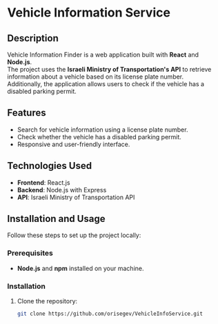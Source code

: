 # Vehicle Information Service

## Description
Vehicle Information Finder is a web application built with **React** and **Node.js**.  
The project uses the **Israeli Ministry of Transportation's API** to retrieve information about a vehicle based on its license plate number.  
Additionally, the application allows users to check if the vehicle has a disabled parking permit.

## Features
- Search for vehicle information using a license plate number.
- Check whether the vehicle has a disabled parking permit.
- Responsive and user-friendly interface.

## Technologies Used
- **Frontend**: React.js
- **Backend**: Node.js with Express
- **API**: Israeli Ministry of Transportation API

## Installation and Usage
Follow these steps to set up the project locally:

### Prerequisites
- **Node.js** and **npm** installed on your machine.

### Installation
1. Clone the repository:
   ```bash
   git clone https://github.com/orisegev/VehicleInfoService.git
